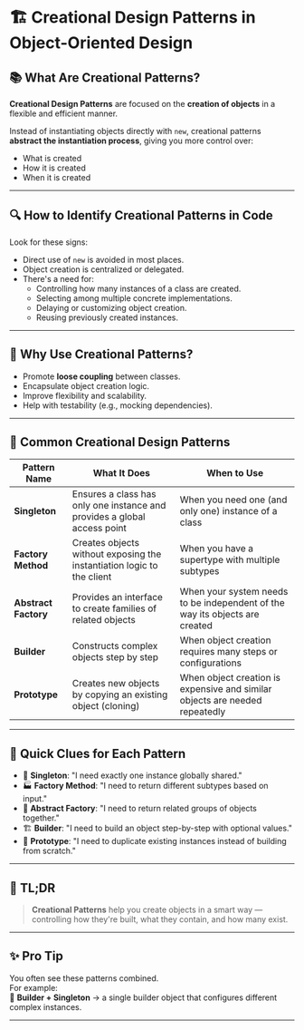 # 🏗️ Creational Design Patterns in Object-Oriented Design

## 📚 What Are Creational Patterns?

**Creational Design Patterns** are focused on the **creation of objects** in a flexible and efficient manner.

Instead of instantiating objects directly with `new`, creational patterns **abstract the instantiation process**, giving you more control over:
- What is created
- How it is created
- When it is created

---

## 🔍 How to Identify Creational Patterns in Code

Look for these signs:

- Direct use of `new` is avoided in most places.
- Object creation is centralized or delegated.
- There's a need for:
  - Controlling how many instances of a class are created.
  - Selecting among multiple concrete implementations.
  - Delaying or customizing object creation.
  - Reusing previously created instances.

---

## 🧰 Why Use Creational Patterns?

- Promote **loose coupling** between classes.
- Encapsulate object creation logic.
- Improve flexibility and scalability.
- Help with testability (e.g., mocking dependencies).

---

## 🌟 Common Creational Design Patterns

| Pattern Name     | What It Does                                                              | When to Use |
|------------------|---------------------------------------------------------------------------|-------------|
| **Singleton**     | Ensures a class has only one instance and provides a global access point | When you need one (and only one) instance of a class |
| **Factory Method**| Creates objects without exposing the instantiation logic to the client   | When you have a supertype with multiple subtypes |
| **Abstract Factory** | Provides an interface to create families of related objects           | When your system needs to be independent of the way its objects are created |
| **Builder**       | Constructs complex objects step by step                                  | When object creation requires many steps or configurations |
| **Prototype**     | Creates new objects by copying an existing object (cloning)              | When object creation is expensive and similar objects are needed repeatedly |

---

## 🧠 Quick Clues for Each Pattern

- 🧍 **Singleton**: "I need exactly one instance globally shared."
- 🏭 **Factory Method**: "I need to return different subtypes based on input."
- 🧩 **Abstract Factory**: "I need to return related groups of objects together."
- 🏗️ **Builder**: "I need to build an object step-by-step with optional values."
- 🧬 **Prototype**: "I need to duplicate existing instances instead of building from scratch."

---

## 📌 TL;DR

> **Creational Patterns** help you create objects in a smart way — controlling how they're built, what they contain, and how many exist.

---

## ✨ Pro Tip

You often see these patterns combined.  
For example:  
🔄 **Builder + Singleton** → a single builder object that configures different complex instances.

---

